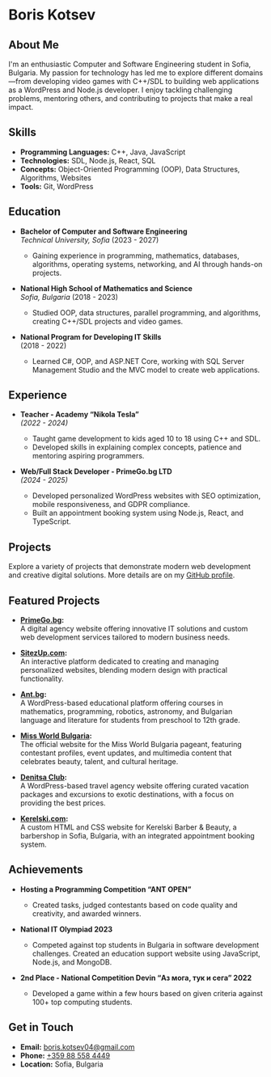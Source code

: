 # Boris Kotsev

## About Me

I'm an enthusiastic Computer and Software Engineering student in Sofia, Bulgaria. My passion for technology has led me to explore different domains—from developing video games with C++/SDL to building web applications as a WordPress and Node.js developer. I enjoy tackling challenging problems, mentoring others, and contributing to projects that make a real impact.

## Skills

- **Programming Languages:** C++, Java, JavaScript
- **Technologies:** SDL, Node.js, React, SQL
- **Concepts:** Object-Oriented Programming (OOP), Data Structures, Algorithms, Websites
- **Tools:** Git, WordPress

## Education

- **Bachelor of Computer and Software Engineering**  
  *Technical University, Sofia* (2023 - 2027)  
  - Gaining experience in programming, mathematics, databases, algorithms, operating systems, networking, and AI through hands-on projects.

- **National High School of Mathematics and Science**  
  *Sofia, Bulgaria* (2018 - 2023)  
  - Studied OOP, data structures, parallel programming, and algorithms, creating C++/SDL projects and video games.  

- **National Program for Developing IT Skills**  
  (2018 - 2022)  
  - Learned C#, OOP, and ASP.NET Core, working with SQL Server Management Studio and the MVC model to create web applications.

## Experience

- **Teacher - Academy “Nikola Tesla”**  
  *(2022 - 2024)*  
  - Taught game development to kids aged 10 to 18 using C++ and SDL.
  - Developed skills in explaining complex concepts, patience and mentoring aspiring programmers.
  
- **Web/Full Stack Developer - PrimeGo.bg LTD**  
  *(2024 - 2025)*  
  - Developed personalized WordPress websites with SEO optimization, mobile responsiveness, and GDPR compliance.
  - Built an appointment booking system using Node.js, React, and TypeScript.
    
## Projects

Explore a variety of projects that demonstrate modern web development and creative digital solutions. More details are on my [GitHub profile](https://github.com/BorisKotsev).

## Featured Projects

- **[PrimeGo.bg](https://primego.bg/):**  
  A digital agency website offering innovative IT solutions and custom web development services tailored to modern business needs.

- **[SitezUp.com](https://sitezup.com/):**  
  An interactive platform dedicated to creating and managing personalized websites, blending modern design with practical functionality.

- **[Ant.bg](https://ant.bg/):**  
 A WordPress-based educational platform offering courses in mathematics, programming, robotics, astronomy, and Bulgarian language and literature for students from preschool to 12th grade.

- **[Miss World Bulgaria](https://www.missworldbulgaria.org/):**  
  The official website for the Miss World Bulgaria pageant, featuring contestant profiles, event updates, and multimedia content that celebrates beauty, talent, and cultural heritage.

- **[Denitsa Club](https://denitsaclub.com/):**  
 A WordPress-based travel agency website offering curated vacation packages and excursions to exotic destinations, with a focus on providing the best prices. 

- **[Kerelski.com](https://kerelski.com/):**  
 A custom HTML and CSS website for Kerelski Barber & Beauty, a barbershop in Sofia, Bulgaria, with an integrated appointment booking system. 

## Achievements

- **Hosting a Programming Competition “ANT OPEN”**  
  - Created tasks, judged contestants based on code quality and creativity, and awarded winners.

- **National IT Olympiad 2023**  
  - Competed against top students in Bulgaria in software development challenges. Created an education support website using JavaScript, Node.js, and MongoDB.

- **2nd Place - National Competition Devin “Аз мога, тук и сега” 2022**  
  - Developed a game within a few hours based on given criteria against 100+ top computing students.

## Get in Touch

- **Email:** [boris.kotsev04@gmail.com](mailto:boris.kotsev04@gmail.com)
- **Phone:** [+359 88 558 4449](tel:+359885584449)
- **Location:** Sofia, Bulgaria
